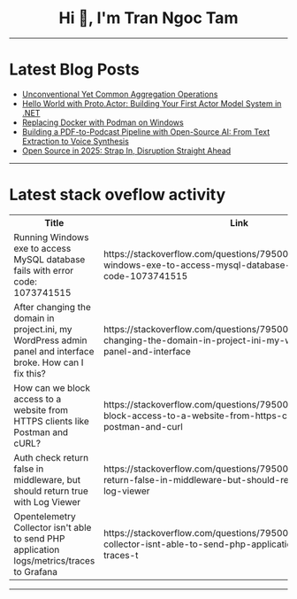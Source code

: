 <h1 align="center">Hi 👋, I'm Tran Ngoc Tam</h1>

---

# Latest Blog Posts 
<!-- BLOG-POST-LIST:START -->
- [Unconventional Yet Common Aggregation Operations](https://dev.to/esproc_spl/unconventional-yet-common-aggregation-operations-55do)
- [Hello World with Proto.Actor: Building Your First Actor Model System in .NET](https://dev.to/actor-swe/proto-actor-hello-world-8bk)
- [Replacing Docker with Podman on Windows](https://dev.to/petersaktor/replacing-docker-with-podman-on-windows-56ee)
- [Building a PDF-to-Podcast Pipeline with Open-Source AI: From Text Extraction to Voice Synthesis](https://dev.to/featherlessai/building-a-pdf-to-podcast-pipeline-with-open-source-ai-from-text-extraction-to-voice-synthesis-eo1)
- [Open Source in 2025: Strap In, Disruption Straight Ahead](https://dev.to/chen_debra_3060b21d12b1b0/open-source-in-2025-strap-in-disruption-straight-ahead-3n2n)
<!-- BLOG-POST-LIST:END -->

---

# Latest stack oveflow activity
<table>
  <tr><th>Title</th><th>Link</th></tr>
  <!-- STACKOVERFLOW:START --><tr><td>Running Windows exe to access MySQL database fails with error code: 1073741515</td><td>https://stackoverflow.com/questions/79500150/running-windows-exe-to-access-mysql-database-fails-with-error-code-1073741515</td></tr><tr><td>After changing the domain in project.ini, my WordPress admin panel and interface broke. How can I fix this?</td><td>https://stackoverflow.com/questions/79500138/after-changing-the-domain-in-project-ini-my-wordpress-admin-panel-and-interface</td></tr><tr><td>How can we block access to a website from HTTPS clients like Postman and cURL?</td><td>https://stackoverflow.com/questions/79500082/how-can-we-block-access-to-a-website-from-https-clients-like-postman-and-curl</td></tr><tr><td>Auth check return false in middleware, but should return true with Log Viewer</td><td>https://stackoverflow.com/questions/79500063/auth-check-return-false-in-middleware-but-should-return-true-with-log-viewer</td></tr><tr><td>Opentelemetry Collector isn&#39;t able to send PHP application logs/metrics/traces to Grafana</td><td>https://stackoverflow.com/questions/79500054/opentelemetry-collector-isnt-able-to-send-php-application-logs-metrics-traces-t</td></tr><!-- STACKOVERFLOW:END -->
</table>

---


